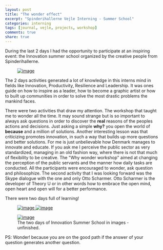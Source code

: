 ```yaml
---
layout: post
title: "The wonder effect"
excerpt: "Spinderihallerne Vejle Interning - Summer School"
categories: interning
tags: [journal, vejle, projects, workshop]
comments: true
share: true
---
```


During the last 2 days I had the opportunity to participate at an inspiring event: the Innovation summer school organized by the creative people from Spinderihallerne.

<figure>
	<a href="{{site.url}}/images/interning/28-08-2015/IMG_1284.JPG"><img src="{{site.url}}/images/interning/28-08-2015/IMG_1284.JPG" alt="image"></a>
</figure>

The 2 days activities generated a lot of knowledge in this interns mind in fields like Innovation, Productivity, Resilience and Leadership. It was ones guide on how to inspire as a leader, how to become a graphic artist or how to built up communities in order to solve the most drastic problems the mankind faces.

There were two activities that draw my attention. The workshop that taught me to wonder all the time. It may sound strange but is so important to always ask questions in order to discover the __real__ reasons of the peoples actions and decisions. Just asking a simple **why?** you open the world of **because** and a million of solutions. Another interesting lesson was that criticizing promotes innovation, in such a way that builds up more questions and better solutions.
For me is just unbelievable how Denmark manages to innovate and educate. If you ask me  I perceive the public sector as very standardized, managing in an old fashion way, where there is not that much of flexibility to be creative. The "Why wonder workshop" aimed at changing the perception of the public servants and the manner how daily tasks are conducted. All the participants were encouraged to wonder, ask question and philosophize.
The second activity that I was looking forward was the Skype dialogue with the one and only Otto Scharmer. Otto Scharmer is the developer of Theory U or in other words how to embrace the open mind, open heart and open will for a better performance.

There were two days full of learning!

<figure class="half">
  <a href="{{site.url}}/images/interning/28-08-2015/IMG_1285.JPG">
    <img src="{{site.url}}/images/interning/28-08-2015/IMG_1285.JPG" alt="image">  
  </a>
  <a href="{{site.url}}/images/interning/28-08-2015/IMG_1286.JPG">
    <img src="{{site.url}}/images/interning/28-08-2015/IMG_1286.JPG" alt="image">  
  </a>
</figure>

<figure>
	<a href="{{site.url}}/images/interning/28-08-2015/IMG_1303.JPG"><img src="{{site.url}}/images/interning/28-08-2015/IMG_1303.JPG" alt="image"></a>
	<figcaption>The two days of Innovation Summer School in images - unfinished.</figcaption>
</figure>

PS: Wonder! because you are on the good path if the answer of your question generates another question.
